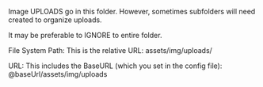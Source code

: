 Image UPLOADS go in this folder.  However, sometimes subfolders will need created to organize uploads.

It may be preferable to IGNORE to entire folder.

File System Path:  This is the relative URL: assets/img/uploads/

URL:  This includes the BaseURL (which you set in the config file):
@baseUrl/assets/img/uploads
